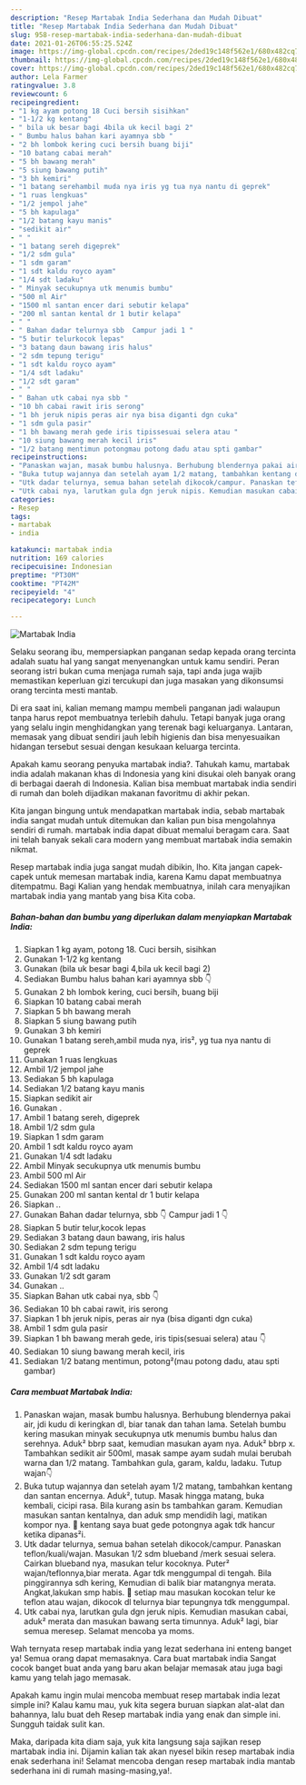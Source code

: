 ```yaml
---
description: "Resep Martabak India Sederhana dan Mudah Dibuat"
title: "Resep Martabak India Sederhana dan Mudah Dibuat"
slug: 958-resep-martabak-india-sederhana-dan-mudah-dibuat
date: 2021-01-26T06:55:25.524Z
image: https://img-global.cpcdn.com/recipes/2ded19c148f562e1/680x482cq70/martabak-india-foto-resep-utama.jpg
thumbnail: https://img-global.cpcdn.com/recipes/2ded19c148f562e1/680x482cq70/martabak-india-foto-resep-utama.jpg
cover: https://img-global.cpcdn.com/recipes/2ded19c148f562e1/680x482cq70/martabak-india-foto-resep-utama.jpg
author: Lela Farmer
ratingvalue: 3.8
reviewcount: 6
recipeingredient:
- "1 kg ayam potong 18 Cuci bersih sisihkan"
- "1-1/2 kg kentang"
- " bila uk besar bagi 4bila uk kecil bagi 2"
- " Bumbu halus bahan kari ayamnya sbb "
- "2 bh lombok kering cuci bersih buang biji"
- "10 batang cabai merah"
- "5 bh bawang merah"
- "5 siung bawang putih"
- "3 bh kemiri"
- "1 batang serehambil muda nya iris yg tua nya nantu di geprek"
- "1 ruas lengkuas"
- "1/2 jempol jahe"
- "5 bh kapulaga"
- "1/2 batang kayu manis"
- "sedikit air"
- " "
- "1 batang sereh digeprek"
- "1/2 sdm gula"
- "1 sdm garam"
- "1 sdt kaldu royco ayam"
- "1/4 sdt ladaku"
- " Minyak secukupnya utk menumis bumbu"
- "500 ml Air"
- "1500 ml santan encer dari sebutir kelapa"
- "200 ml santan kental dr 1 butir kelapa"
- " "
- " Bahan dadar telurnya sbb  Campur jadi 1 "
- "5 butir telurkocok lepas"
- "3 batang daun bawang iris halus"
- "2 sdm tepung terigu"
- "1 sdt kaldu royco ayam"
- "1/4 sdt ladaku"
- "1/2 sdt garam"
- " "
- " Bahan utk cabai nya sbb "
- "10 bh cabai rawit iris serong"
- "1 bh jeruk nipis peras air nya bisa diganti dgn cuka"
- "1 sdm gula pasir"
- "1 bh bawang merah gede iris tipissesuai selera atau "
- "10 siung bawang merah kecil iris"
- "1/2 batang mentimun potongmau potong dadu atau spti gambar"
recipeinstructions:
- "Panaskan wajan, masak bumbu halusnya. Berhubung blendernya pakai air, jdi kudu di keringkan dl, biar tanak dan tahan lama. Setelah bumbu kering masukan minyak secukupnya utk menumis bumbu halus dan serehnya. Aduk² bbrp saat, kemudian masukan ayam nya. Aduk² bbrp x. Tambahkan sedikit air 500ml, masak sampe ayam sudah mulai berubah warna dan 1/2 matang. Tambahkan gula, garam, kaldu, ladaku. Tutup wajan👇"
- "Buka tutup wajannya dan setelah ayam 1/2 matang, tambahkan kentang dan santan encernya. Aduk², tutup. Masak hingga matang, buka kembali, cicipi rasa. Bila kurang asin bs tambahkan garam. Kemudian masukan santan kentalnya, dan aduk smp mendidih lagi, matikan kompor nya. 📝 kentang saya buat gede potongnya agak tdk hancur ketika dipanas²i."
- "Utk dadar telurnya, semua bahan setelah dikocok/campur. Panaskan teflon/kuali/wajan. Masukan 1/2 sdm blueband /merk sesuai selera. Cairkan blueband nya, masukan telur kocoknya. Puter² wajan/teflonnya,biar merata. Agar tdk menggumpal di tengah. Bila pinggirannya sdh kering, Kemudian di balik biar matangnya merata. Angkat,lakukan smp habis. 📝 setiap mau masukan kocokan telur ke teflon atau wajan, dikocok dl telurnya biar tepungnya tdk menggumpal."
- "Utk cabai nya, larutkan gula dgn jeruk nipis. Kemudian masukan cabai, aduk² merata dan masukan bawang serta timunnya. Aduk² lagi, biar semua meresep. Selamat mencoba ya moms."
categories:
- Resep
tags:
- martabak
- india

katakunci: martabak india 
nutrition: 169 calories
recipecuisine: Indonesian
preptime: "PT30M"
cooktime: "PT42M"
recipeyield: "4"
recipecategory: Lunch

---
```



![Martabak India](https://img-global.cpcdn.com/recipes/2ded19c148f562e1/680x482cq70/martabak-india-foto-resep-utama.jpg)

Selaku seorang ibu, mempersiapkan panganan sedap kepada orang tercinta adalah suatu hal yang sangat menyenangkan untuk kamu sendiri. Peran seorang istri bukan cuma menjaga rumah saja, tapi anda juga wajib memastikan keperluan gizi tercukupi dan juga masakan yang dikonsumsi orang tercinta mesti mantab.

Di era  saat ini, kalian memang mampu membeli panganan jadi walaupun tanpa harus repot membuatnya terlebih dahulu. Tetapi banyak juga orang yang selalu ingin menghidangkan yang terenak bagi keluarganya. Lantaran, memasak yang dibuat sendiri jauh lebih higienis dan bisa menyesuaikan hidangan tersebut sesuai dengan kesukaan keluarga tercinta. 



Apakah kamu seorang penyuka martabak india?. Tahukah kamu, martabak india adalah makanan khas di Indonesia yang kini disukai oleh banyak orang di berbagai daerah di Indonesia. Kalian bisa membuat martabak india sendiri di rumah dan boleh dijadikan makanan favoritmu di akhir pekan.

Kita jangan bingung untuk mendapatkan martabak india, sebab martabak india sangat mudah untuk ditemukan dan kalian pun bisa mengolahnya sendiri di rumah. martabak india dapat dibuat memalui beragam cara. Saat ini telah banyak sekali cara modern yang membuat martabak india semakin nikmat.

Resep martabak india juga sangat mudah dibikin, lho. Kita jangan capek-capek untuk memesan martabak india, karena Kamu dapat membuatnya ditempatmu. Bagi Kalian yang hendak membuatnya, inilah cara menyajikan martabak india yang mantab yang bisa Kita coba.

<!--inarticleads1-->

##### Bahan-bahan dan bumbu yang diperlukan dalam menyiapkan Martabak India:

1. Siapkan 1 kg ayam, potong 18. Cuci bersih, sisihkan
1. Gunakan 1-1/2 kg kentang
1. Gunakan  (bila uk besar bagi 4,bila uk kecil bagi 2)
1. Sediakan  Bumbu halus bahan kari ayamnya sbb 👇
1. Gunakan 2 bh lombok kering, cuci bersih, buang biji
1. Siapkan 10 batang cabai merah
1. Siapkan 5 bh bawang merah
1. Siapkan 5 siung bawang putih
1. Gunakan 3 bh kemiri
1. Gunakan 1 batang sereh,ambil muda nya, iris², yg tua nya nantu di geprek
1. Gunakan 1 ruas lengkuas
1. Ambil 1/2 jempol jahe
1. Sediakan 5 bh kapulaga
1. Sediakan 1/2 batang kayu manis
1. Siapkan sedikit air
1. Gunakan  .
1. Ambil 1 batang sereh, digeprek
1. Ambil 1/2 sdm gula
1. Siapkan 1 sdm garam
1. Ambil 1 sdt kaldu royco ayam
1. Gunakan 1/4 sdt ladaku
1. Ambil  Minyak secukupnya utk menumis bumbu
1. Ambil 500 ml Air
1. Sediakan 1500 ml santan encer dari sebutir kelapa
1. Gunakan 200 ml santan kental dr 1 butir kelapa
1. Siapkan  ..
1. Gunakan  Bahan dadar telurnya, sbb 👇 Campur jadi 1 👇
1. Siapkan 5 butir telur,kocok lepas
1. Sediakan 3 batang daun bawang, iris halus
1. Sediakan 2 sdm tepung terigu
1. Gunakan 1 sdt kaldu royco ayam
1. Ambil 1/4 sdt ladaku
1. Gunakan 1/2 sdt garam
1. Gunakan  ..
1. Siapkan  Bahan utk cabai nya, sbb 👇
1. Sediakan 10 bh cabai rawit, iris serong
1. Siapkan 1 bh jeruk nipis, peras air nya (bisa diganti dgn cuka)
1. Ambil 1 sdm gula pasir
1. Siapkan 1 bh bawang merah gede, iris tipis(sesuai selera) atau 👇
1. Sediakan 10 siung bawang merah kecil, iris
1. Sediakan 1/2 batang mentimun, potong²(mau potong dadu, atau spti gambar)




<!--inarticleads2-->

##### Cara membuat Martabak India:

1. Panaskan wajan, masak bumbu halusnya. Berhubung blendernya pakai air, jdi kudu di keringkan dl, biar tanak dan tahan lama. Setelah bumbu kering masukan minyak secukupnya utk menumis bumbu halus dan serehnya. Aduk² bbrp saat, kemudian masukan ayam nya. Aduk² bbrp x. Tambahkan sedikit air 500ml, masak sampe ayam sudah mulai berubah warna dan 1/2 matang. Tambahkan gula, garam, kaldu, ladaku. Tutup wajan👇
1. Buka tutup wajannya dan setelah ayam 1/2 matang, tambahkan kentang dan santan encernya. Aduk², tutup. Masak hingga matang, buka kembali, cicipi rasa. Bila kurang asin bs tambahkan garam. Kemudian masukan santan kentalnya, dan aduk smp mendidih lagi, matikan kompor nya. 📝 kentang saya buat gede potongnya agak tdk hancur ketika dipanas²i.
1. Utk dadar telurnya, semua bahan setelah dikocok/campur. Panaskan teflon/kuali/wajan. Masukan 1/2 sdm blueband /merk sesuai selera. Cairkan blueband nya, masukan telur kocoknya. Puter² wajan/teflonnya,biar merata. Agar tdk menggumpal di tengah. Bila pinggirannya sdh kering, Kemudian di balik biar matangnya merata. Angkat,lakukan smp habis. 📝 setiap mau masukan kocokan telur ke teflon atau wajan, dikocok dl telurnya biar tepungnya tdk menggumpal.
1. Utk cabai nya, larutkan gula dgn jeruk nipis. Kemudian masukan cabai, aduk² merata dan masukan bawang serta timunnya. Aduk² lagi, biar semua meresep. Selamat mencoba ya moms.




Wah ternyata resep martabak india yang lezat sederhana ini enteng banget ya! Semua orang dapat memasaknya. Cara buat martabak india Sangat cocok banget buat anda yang baru akan belajar memasak atau juga bagi kamu yang telah jago memasak.

Apakah kamu ingin mulai mencoba membuat resep martabak india lezat simple ini? Kalau kamu mau, yuk kita segera buruan siapkan alat-alat dan bahannya, lalu buat deh Resep martabak india yang enak dan simple ini. Sungguh taidak sulit kan. 

Maka, daripada kita diam saja, yuk kita langsung saja sajikan resep martabak india ini. Dijamin kalian tak akan nyesel bikin resep martabak india enak sederhana ini! Selamat mencoba dengan resep martabak india mantab sederhana ini di rumah masing-masing,ya!.

